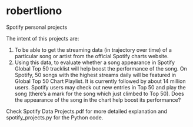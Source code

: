 # robertliono

Spotify personal projects

The intent of this projects are:
1. To be able to get the streaming data (in trajectory over time) of a particular song or artist from the official Spotify charts website.
2. Using this data, to evaluate whether a song appearance in Spotify Global Top 50 tracklist will help boost the performance of the song. On Spotify, 50 songs with the highest streams daily will be featured in Global Top 50 Chart Playlist. It is currently followed by about 14 million users. Spotify users may check out new entries in Top 50 and play the song (there’s a mark for the song which just climbed to Top 50). Does the appearance of the song in the chart help boost its performance?

Check Spotify Data Projects.pdf for more detailed explanation and spotify_projects.py for the Python code.
